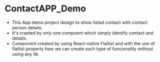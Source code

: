 # ContactAPP_Demo

- This App demo project design to show listed contact with contact person details.
- It's craeted by only one compoent which simply identify contact and details.
- Component created by using React-native Flatlist and with the use of flatlist property how we can create such type of funcionality without using any lib.


